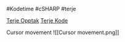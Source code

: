 #Kodetime #cSHARP #terje 

[Terje Opptak](https://photos.google.com/share/AF1QipN1y535oWKPjneMLBAM5xiGxc4GIWPJOLJXgIEFsgpRKWzy5dDzqvdiRZLdB1TcNw?key=a3hBeXBDUnJlVWd4OFFJdjFFUXp1SXZLOThRSUtB)
[Terje Kode](https://github.com/GetAcademy/IntroClassesAndObjects24)

Cursor movement
![[Cursor movement.png]]
